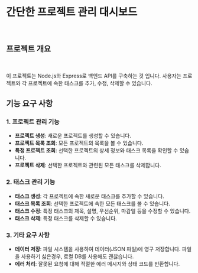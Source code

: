 # 간단한 프로젝트 관리 대시보드

<br>

## 프로젝트 개요

<br>


이 프로젝트는 Node.js와 Express로 백엔드 API를 구축하는 것 입니다. 사용자는 프로젝트와 각 프로젝트에 속한 태스크를 추가, 수정, 삭제할 수 있습니다.


## 기능 요구 사항

### 1. 프로젝트 관리 기능

 - **프로젝트 생성**: 새로운 프로젝트를 생성할 수 있습니다.
- **프로젝트 목록 조회**: 모든 프로젝트의 목록을 볼 수 있습니다.
- **특정 프로젝트 조회**: 선택한 프로젝트의 상세 정보와 태스크 목록을 확인할 수 있습니다.
- **프로젝트 삭제**: 선택한 프로젝트와 관련된 모든 태스크를 삭제합니다.

### 2. 태스크 관리 기능

- **태스크 생성**: 각 프로젝트에 속한 새로운 태스크를 추가할 수 있습니다.
- **태스크 목록 조회**: 선택한 프로젝트에 속한 모든 태스크를 볼 수 있습니다.
- **태스크 수정**: 특정 태스크의 제목, 설명, 우선순위, 마감일 등을 수정할 수 있습니다.
- **태스크 삭제**: 특정 태스크를 삭제할 수 있습니다.

### 3. 기타 요구 사항

- **데이터 저장**: 파일 시스템을 사용하여 데이터(JSON 파일)에 영구 저장합니다. 파일을 사용하기 싫은경우, 로컬 DB를 사용해도 괜찮습니다.
- **에러 처리**: 잘못된 요청에 대해 적절한 에러 메시지와 상태 코드를 반환합니다.





